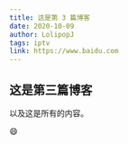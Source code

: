 ```yaml
---
title: 这是第 3 篇博客
date: 2020-10-09
author: LolipopJ
tags: iptv
link: https://www.baidu.com
---
```

## 这是第三篇博客

以及这是所有的内容。

:smile:
